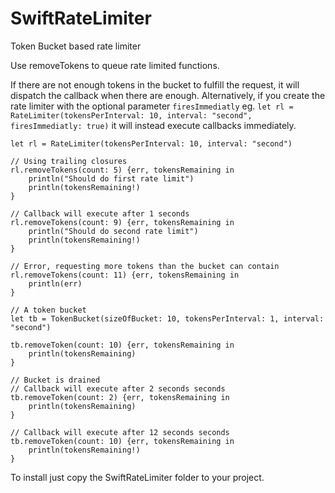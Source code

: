 SwiftRateLimiter
================

Token Bucket based rate limiter

Use removeTokens to queue rate limited functions.

If there are not enough tokens in the bucket to fulfill the request, it will dispatch the callback when there are enough. Alternatively, if you create the rate limiter with the optional parameter `firesImmediatly` eg. `let rl = RateLimiter(tokensPerInterval: 10, interval: "second", firesImmediatly: true)` it will instead execute callbacks immediately.

```
let rl = RateLimiter(tokensPerInterval: 10, interval: "second")

// Using trailing closures
rl.removeTokens(count: 5) {err, tokensRemaining in
    println("Should do first rate limit")
    println(tokensRemaining!)
}

// Callback will execute after 1 seconds
rl.removeTokens(count: 9) {err, tokensRemaining in
    println("Should do second rate limit")
    println(tokensRemaining!)
}

// Error, requesting more tokens than the bucket can contain
rl.removeTokens(count: 11) {err, tokensRemaining in
    println(err)
}

// A token bucket
let tb = TokenBucket(sizeOfBucket: 10, tokensPerInterval: 1, interval: "second")

tb.removeToken(count: 10) {err, tokensRemaining in
    println(tokensRemaining)
}

// Bucket is drained
// Callback will execute after 2 seconds seconds
tb.removeToken(count: 2) {err, tokensRemaining in
    println(tokensRemaining)
}

// Callback will execute after 12 seconds seconds
tb.removeToken(count: 10) {err, tokensRemaining in
    println(tokensRemaining!)
}
```

To install just copy the SwiftRateLimiter folder to your project.
